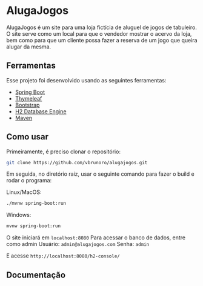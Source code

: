 # AlugaJogos

AlugaJogos é um site para uma loja fictícia de aluguel de jogos de tabuleiro. O site serve como um local para que o vendedor mostrar o acervo da loja, bem como para que um cliente possa fazer a reserva de um jogo que queira alugar da mesma.

## Ferramentas

Esse projeto foi desenvolvido usando as seguintes ferramentas:

- [Spring Boot](https://spring.io/projects/spring-boot)
- [Thymeleaf](https://www.thymeleaf.org/)
- [Bootstrap](https://getbootstrap.com/)
- [H2 Database Engine](https://www.h2database.com/html/main.html)
- [Maven](https://maven.apache.org/)


## Como usar

Primeiramente, é preciso clonar o repositório:

```sh
git clone https://github.com/vbrunoro/alugajogos.git
```

Em seguida, no diretório raiz, usar o seguinte comando para fazer o build e rodar o programa:

Linux/MacOS:
```sh
./mvnw spring-boot:run
```

Windows:
```sh
mvnw spring-boot:run
```

O site iniciará em `localhost:8080`
Para acessar o banco de dados, entre como admin
Usuário: `admin@alugajogos.com`
Senha: `admin`

E acesse `http://localhost:8080/h2-console/`

## Documentação
